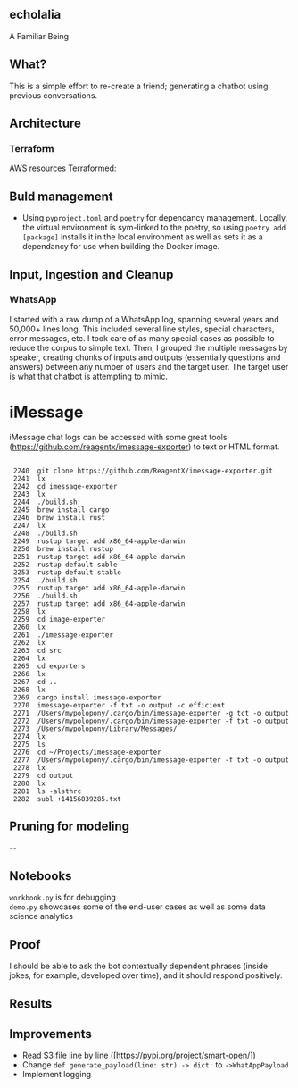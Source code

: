 ## echolalia
A Familiar Being

## What?
This is a simple effort to re-create a friend; generating a chatbot using previous conversations.

## Architecture
### Terraform
AWS resources Terraformed:

## Buld management
- Using `pyproject.toml` and `poetry` for dependancy management. Locally, the virtual environment is sym-linked to the poetry, so using `poetry add [package]` installs it in the local environment as well as sets it as a dependancy for use when building the Docker image.

## Input, Ingestion and Cleanup
### WhatsApp
I started with a raw dump of a WhatsApp log, spanning several years and 50,000+ lines long. This included several line styles, special characters, error messages, etc. I took care of as many special cases as possible to reduce the corpus to simple text. Then, I grouped the multiple messages by speaker, creating chunks of inputs and outputs (essentially questions and answers) between any number of users and the target user. The target user is what that chatbot is attempting to mimic. 

# iMessage
iMessage chat logs can be accessed with some great tools (https://github.com/reagentx/imessage-exporter) to text or HTML format. 

```

 2240  git clone https://github.com/ReagentX/imessage-exporter.git
 2241  lx
 2242  cd imessage-exporter
 2243  lx
 2244  ./build.sh
 2245  brew install cargo
 2246  brew install rust
 2247  lx
 2248  ./build.sh
 2249  rustup target add x86_64-apple-darwin
 2250  brew install rustup
 2251  rustup target add x86_64-apple-darwin
 2252  rustup default sable
 2253  rustup default stable
 2254  ./build.sh
 2255  rustup target add x86_64-apple-darwin
 2256  ./build.sh
 2257  rustup target add x86_64-apple-darwin
 2258  lx
 2259  cd image-exporter
 2260  lx
 2261  ./imessage-exporter
 2262  lx
 2263  cd src
 2264  lx
 2265  cd exporters
 2266  lx
 2267  cd ..
 2268  lx
 2269  cargo install imessage-exporter
 2270  imessage-exporter -f txt -o output -c efficient
 2271  /Users/mypolopony/.cargo/bin/imessage-exporter -g tct -o output
 2272  /Users/mypolopony/.cargo/bin/imessage-exporter -f txt -o output
 2273  /Users/mypolopony/Library/Messages/
 2274  lx
 2275  ls
 2276  cd ~/Projects/imessage-exporter
 2277  /Users/mypolopony/.cargo/bin/imessage-exporter -f txt -o output
 2278  lx
 2279  cd output
 2280  lx
 2281  ls -alsthrc
 2282  subl +14156839285.txt

 ```

## Pruning for modeling
--

## Notebooks
`workbook.py` is for debugging  
`demo.py` showcases some of the end-user cases as well as some data science analytics

## Proof
I should be able to ask the bot contextually dependent phrases (inside jokes, for example, developed over time), and it should respond positively.

## Results


## Improvements

- Read S3 file line by line ([https://pypi.org/project/smart-open/])
- Change `def generate_payload(line: str) -> dict:` to `->WhatAppPayload`
- Implement logging